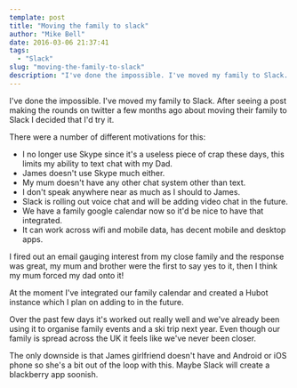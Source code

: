 ```yaml
---
template: post
title: "Moving the family to slack"
author: "Mike Bell"
date: 2016-03-06 21:37:41
tags:
  - "Slack"
slug: "moving-the-family-to-slack"
description: "I've done the impossible. I've moved my family to Slack. After seeing a post making the rounds on twitter a few months ago about moving their family to Slack I decided that I'd try it."
---
```

I've done the impossible. I've moved my family to Slack. After seeing a post making the rounds on twitter a few months ago about moving their family to Slack I decided that I'd try it.

There were a number of different motivations for this:

* I no longer use Skype since it's a useless piece of crap these days, this limits my ability to text chat with my Dad.
* James doesn't use Skype much either.
* My mum doesn't have any other chat system other than text.
* I don't speak anywhere near as much as I should to James.
* Slack is rolling out voice chat and will be adding video chat in the future.
* We have a family google calendar now so it'd be nice to have that integrated.
* It can work across wifi and mobile data, has decent mobile and desktop apps.

I fired out an email gauging interest from my close family and the response was great, my mum and brother were the first to say yes to it, then I think my mum forced my dad onto it!

At the moment I've integrated our family calendar and created a Hubot instance which I plan on adding to in the future.

Over the past few days it's worked out really well and we've already been using it to organise family events and a ski trip next year. Even though our family is spread across the UK it feels like we've never been closer.

The only downside is that James girlfriend doesn't have and Android or iOS phone so she's a bit out of the loop with this. Maybe Slack will create a blackberry app soonish.
